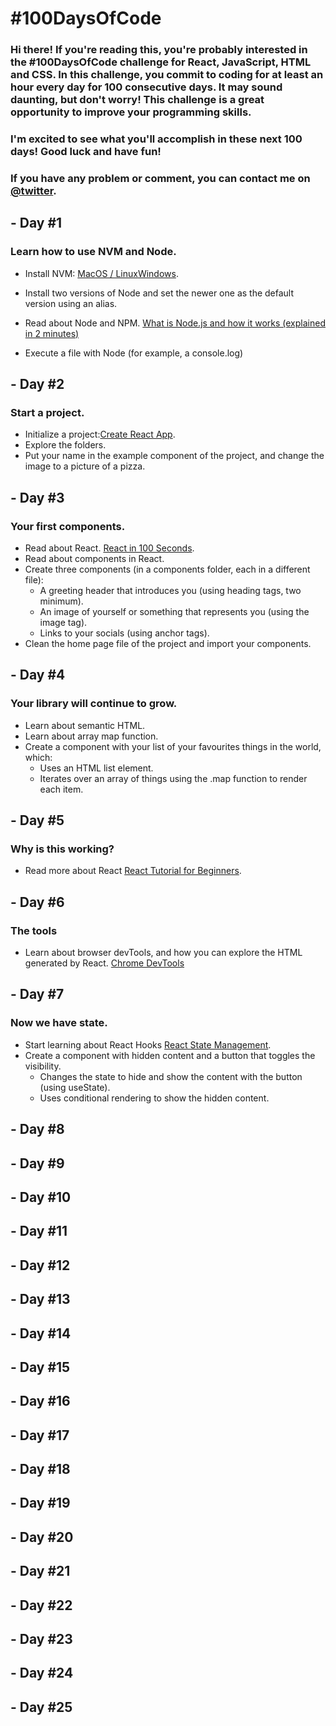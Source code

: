 # #100DaysOfCode

### Hi there! If you're reading this, you're probably interested in the #100DaysOfCode challenge for React, JavaScript, HTML and CSS. In this challenge, you commit to coding for at least an hour every day for 100 consecutive days. It may sound daunting, but don't worry! This challenge is a great opportunity to improve your programming skills.

### I'm excited to see what you'll accomplish in these next 100 days! Good luck and have fun!

### If you have any problem or comment, you can contact me on [@twitter](https://twitter.com/emanuelplopez).

## - Day #1
### Learn how to use NVM and Node.

- Install NVM: [MacOS / Linux](https://github.com/nvm-sh/nvm)[Windows](https://github.com/coreybutler/nvm-windows).
- Install two versions of Node and set the newer one as the default version using an alias.

- Read about Node and NPM. [What is Node.js and how it works (explained in 2 minutes)](https://www.youtube.com/watch?v=q-xS25lsN3I)
- Execute a file with Node (for example, a console.log)

## - Day #2
### Start a project.

- Initialize a project:[Create React App](https://create-react-app.dev/docs/getting-started).
- Explore the folders.
- Put your name in the example component of the project, and change the image to a picture of a pizza.

## - Day #3
### Your first components.

- Read about React. [React in 100 Seconds](https://www.youtube.com/watch?v=Tn6-PIqc4UM).
- Read about components in React.
- Create three components (in a components folder, each in a different file):
    - A greeting header that introduces you (using heading tags, two minimum).
    - An image of yourself or something that represents you (using the image tag).
    - Links to your socials (using anchor tags).
- Clean the home page file of the project and import your components.    

## - Day #4
### Your library will continue to grow.

- Learn about semantic HTML.
- Learn about array map function.
- Create a component with your list of your favourites things in the world, which:
    - Uses an HTML list element.
    - Iterates over an array of things using the .map function to render each item.
    
## - Day #5
### Why is this working?

- Read more about React [React Tutorial for Beginners](https://www.youtube.com/watch?v=SqcY0GlETPk).

## - Day #6
### The tools

- Learn about browser devTools, and how you can explore the HTML generated by React. [Chrome DevTools](https://developer.chrome.com/docs/devtools/)

## - Day #7
### Now we have state.

- Start learning about React Hooks [React State Management](https://www.youtube.com/watch?v=-bEzt5ISACA).
- Create a component with hidden content and a button that toggles the visibility.
    - Changes the state to hide and show the content with the button (using useState).
    - Uses conditional rendering to show the hidden content.

## - Day #8
## - Day #9
## - Day #10
## - Day #11
## - Day #12
## - Day #13
## - Day #14
## - Day #15
## - Day #16
## - Day #17
## - Day #18
## - Day #19
## - Day #20
## - Day #21
## - Day #22
## - Day #23
## - Day #24
## - Day #25

